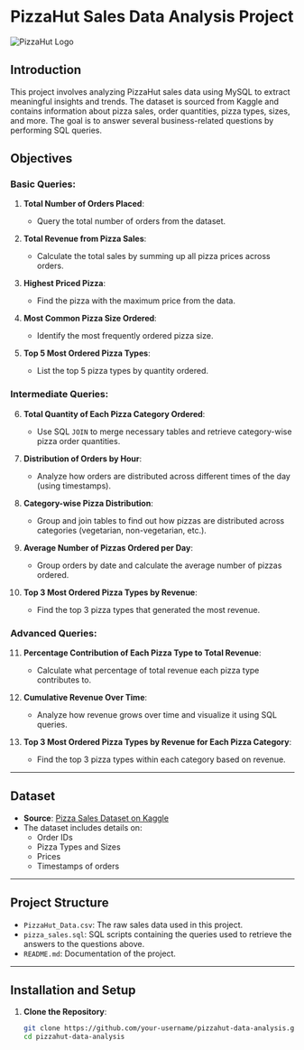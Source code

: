 # PizzaHut Sales Data Analysis Project

![PizzaHut Logo](https://upload.wikimedia.org/wikipedia/commons/d/d2/Pizza_Hut_logo.svg)

## Introduction

This project involves analyzing PizzaHut sales data using MySQL to extract meaningful insights and trends. The dataset is sourced from Kaggle and contains information about pizza sales, order quantities, pizza types, sizes, and more. The goal is to answer several business-related questions by performing SQL queries.

## Objectives

### Basic Queries:

1. **Total Number of Orders Placed**:
   - Query the total number of orders from the dataset.
   
2. **Total Revenue from Pizza Sales**:
   - Calculate the total sales by summing up all pizza prices across orders.

3. **Highest Priced Pizza**:
   - Find the pizza with the maximum price from the data.

4. **Most Common Pizza Size Ordered**:
   - Identify the most frequently ordered pizza size.

5. **Top 5 Most Ordered Pizza Types**:
   - List the top 5 pizza types by quantity ordered.

### Intermediate Queries:

6. **Total Quantity of Each Pizza Category Ordered**:
   - Use SQL `JOIN` to merge necessary tables and retrieve category-wise pizza order quantities.

7. **Distribution of Orders by Hour**:
   - Analyze how orders are distributed across different times of the day (using timestamps).

8. **Category-wise Pizza Distribution**:
   - Group and join tables to find out how pizzas are distributed across categories (vegetarian, non-vegetarian, etc.).

9. **Average Number of Pizzas Ordered per Day**:
   - Group orders by date and calculate the average number of pizzas ordered.

10. **Top 3 Most Ordered Pizza Types by Revenue**:
    - Find the top 3 pizza types that generated the most revenue.

### Advanced Queries:

11. **Percentage Contribution of Each Pizza Type to Total Revenue**:
    - Calculate what percentage of total revenue each pizza type contributes to.

12. **Cumulative Revenue Over Time**:
    - Analyze how revenue grows over time and visualize it using SQL queries.

13. **Top 3 Most Ordered Pizza Types by Revenue for Each Pizza Category**:
    - Find the top 3 pizza types within each category based on revenue.

---

## Dataset

- **Source**: [Pizza Sales Dataset on Kaggle](https://www.kaggle.com/datasets)
- The dataset includes details on:
  - Order IDs
  - Pizza Types and Sizes
  - Prices
  - Timestamps of orders

---

## Project Structure

- `PizzaHut_Data.csv`: The raw sales data used in this project.
- `pizza_sales.sql`: SQL scripts containing the queries used to retrieve the answers to the questions above.
- `README.md`: Documentation of the project.

---

## Installation and Setup

1. **Clone the Repository**:
   ```bash
   git clone https://github.com/your-username/pizzahut-data-analysis.git
   cd pizzahut-data-analysis
